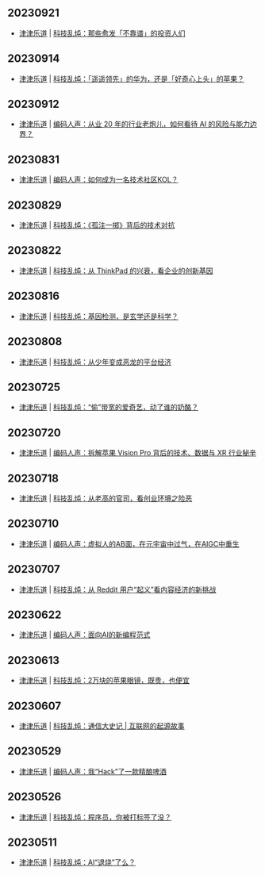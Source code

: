 ## 20230921
- [津津乐道](https://dao.fm/) | [科技乱炖：那些愈发「不靠谱」的投资人们](https://dao.fm/2023/09/21/%e7%a7%91%e6%8a%80%e4%b9%b1%e7%82%96%ef%bc%9a%e9%82%a3%e4%ba%9b%e6%84%88%e5%8f%91%e3%80%8c%e4%b8%8d%e9%9d%a0%e8%b0%b1%e3%80%8d%e7%9a%84%e6%8a%95%e8%b5%84%e4%ba%ba%e4%bb%ac/?utm_source=rss&utm_medium=rss&utm_campaign=%25e7%25a7%2591%25e6%258a%2580%25e4%25b9%25b1%25e7%2582%2596%25ef%25bc%259a%25e9%2582%25a3%25e4%25ba%259b%25e6%2584%2588%25e5%258f%2591%25e3%2580%258c%25e4%25b8%258d%25e9%259d%25a0%25e8%25b0%25b1%25e3%2580%258d%25e7%259a%2584%25e6%258a%2595%25e8%25b5%2584%25e4%25ba%25ba%25e4%25bb%25ac)

## 20230914
- [津津乐道](https://dao.fm/) | [科技乱炖：「遥遥领先」的华为，还是「好奇心上头」的苹果？](https://dao.fm/2023/09/14/%e7%a7%91%e6%8a%80%e4%b9%b1%e7%82%96%ef%bc%9a%e3%80%8c%e9%81%a5%e9%81%a5%e9%a2%86%e5%85%88%e3%80%8d%e7%9a%84%e5%8d%8e%e4%b8%ba%ef%bc%8c%e8%bf%98%e6%98%af%e3%80%8c%e5%a5%bd%e5%a5%87%e5%bf%83%e4%b8%8a/?utm_source=rss&utm_medium=rss&utm_campaign=%25e7%25a7%2591%25e6%258a%2580%25e4%25b9%25b1%25e7%2582%2596%25ef%25bc%259a%25e3%2580%258c%25e9%2581%25a5%25e9%2581%25a5%25e9%25a2%2586%25e5%2585%2588%25e3%2580%258d%25e7%259a%2584%25e5%258d%258e%25e4%25b8%25ba%25ef%25bc%258c%25e8%25bf%2598%25e6%2598%25af%25e3%2580%258c%25e5%25a5%25bd%25e5%25a5%2587%25e5%25bf%2583%25e4%25b8%258a)

## 20230912
- [津津乐道](https://dao.fm/) | [编码人声：从业 20 年的行业老炮儿，如何看待 AI 的风险与能力边界？](https://dao.fm/2023/09/12/%e7%bc%96%e7%a0%81%e4%ba%ba%e5%a3%b0%ef%bc%9a%e4%bb%8e%e4%b8%9a-20-%e5%b9%b4%e7%9a%84%e8%a1%8c%e4%b8%9a%e8%80%81%e7%82%ae%e5%84%bf%ef%bc%8c%e5%a6%82%e4%bd%95%e7%9c%8b%e5%be%85-ai-%e7%9a%84%e9%a3%8e/?utm_source=rss&utm_medium=rss&utm_campaign=%25e7%25bc%2596%25e7%25a0%2581%25e4%25ba%25ba%25e5%25a3%25b0%25ef%25bc%259a%25e4%25bb%258e%25e4%25b8%259a-20-%25e5%25b9%25b4%25e7%259a%2584%25e8%25a1%258c%25e4%25b8%259a%25e8%2580%2581%25e7%2582%25ae%25e5%2584%25bf%25ef%25bc%258c%25e5%25a6%2582%25e4%25bd%2595%25e7%259c%258b%25e5%25be%2585-ai-%25e7%259a%2584%25e9%25a3%258e)

## 20230831
- [津津乐道](https://dao.fm/) | [编码人声：如何成为一名技术社区KOL？](https://dao.fm/2023/08/31/%e7%bc%96%e7%a0%81%e4%ba%ba%e5%a3%b0%ef%bc%9a%e5%a6%82%e4%bd%95%e6%88%90%e4%b8%ba%e4%b8%80%e5%90%8d%e6%8a%80%e6%9c%af%e7%a4%be%e5%8c%bakol%ef%bc%9f/?utm_source=rss&utm_medium=rss&utm_campaign=%25e7%25bc%2596%25e7%25a0%2581%25e4%25ba%25ba%25e5%25a3%25b0%25ef%25bc%259a%25e5%25a6%2582%25e4%25bd%2595%25e6%2588%2590%25e4%25b8%25ba%25e4%25b8%2580%25e5%2590%258d%25e6%258a%2580%25e6%259c%25af%25e7%25a4%25be%25e5%258c%25bakol%25ef%25bc%259f)

## 20230829
- [津津乐道](https://dao.fm/) | [科技乱炖：《孤注一掷》背后的技术对抗](https://dao.fm/2023/08/29/%e7%a7%91%e6%8a%80%e4%b9%b1%e7%82%96%ef%bc%9a%e3%80%8a%e5%ad%a4%e6%b3%a8%e4%b8%80%e6%8e%b7%e3%80%8b%e8%83%8c%e5%90%8e%e7%9a%84%e6%8a%80%e6%9c%af%e5%af%b9%e6%8a%97/?utm_source=rss&utm_medium=rss&utm_campaign=%25e7%25a7%2591%25e6%258a%2580%25e4%25b9%25b1%25e7%2582%2596%25ef%25bc%259a%25e3%2580%258a%25e5%25ad%25a4%25e6%25b3%25a8%25e4%25b8%2580%25e6%258e%25b7%25e3%2580%258b%25e8%2583%258c%25e5%2590%258e%25e7%259a%2584%25e6%258a%2580%25e6%259c%25af%25e5%25af%25b9%25e6%258a%2597)

## 20230822
- [津津乐道](https://dao.fm/) | [科技乱炖：从 ThinkPad 的兴衰，看企业的创新基因](https://dao.fm/2023/08/22/%e7%a7%91%e6%8a%80%e4%b9%b1%e7%82%96%ef%bc%9a%e4%bb%8e-thinkpad-%e7%9a%84%e5%85%b4%e8%a1%b0%ef%bc%8c%e7%9c%8b%e4%bc%81%e4%b8%9a%e7%9a%84%e5%88%9b%e6%96%b0%e5%9f%ba%e5%9b%a0/?utm_source=rss&utm_medium=rss&utm_campaign=%25e7%25a7%2591%25e6%258a%2580%25e4%25b9%25b1%25e7%2582%2596%25ef%25bc%259a%25e4%25bb%258e-thinkpad-%25e7%259a%2584%25e5%2585%25b4%25e8%25a1%25b0%25ef%25bc%258c%25e7%259c%258b%25e4%25bc%2581%25e4%25b8%259a%25e7%259a%2584%25e5%2588%259b%25e6%2596%25b0%25e5%259f%25ba%25e5%259b%25a0)

## 20230816
- [津津乐道](https://dao.fm/) | [科技乱炖：基因检测，是玄学还是科学？](https://dao.fm/2023/08/15/%e7%a7%91%e6%8a%80%e4%b9%b1%e7%82%96%ef%bc%9a%e5%9f%ba%e5%9b%a0%e6%a3%80%e6%b5%8b%ef%bc%8c%e6%98%af%e7%8e%84%e5%ad%a6%e8%bf%98%e6%98%af%e7%a7%91%e5%ad%a6%ef%bc%9f/?utm_source=rss&utm_medium=rss&utm_campaign=%25e7%25a7%2591%25e6%258a%2580%25e4%25b9%25b1%25e7%2582%2596%25ef%25bc%259a%25e5%259f%25ba%25e5%259b%25a0%25e6%25a3%2580%25e6%25b5%258b%25ef%25bc%258c%25e6%2598%25af%25e7%258e%2584%25e5%25ad%25a6%25e8%25bf%2598%25e6%2598%25af%25e7%25a7%2591%25e5%25ad%25a6%25ef%25bc%259f)

## 20230808
- [津津乐道](https://dao.fm/) | [科技乱炖：从少年变成恶龙的平台经济](https://dao.fm/2023/08/08/%e7%a7%91%e6%8a%80%e4%b9%b1%e7%82%96%ef%bc%9a%e4%bb%8e%e5%b0%91%e5%b9%b4%e5%8f%98%e6%88%90%e6%81%b6%e9%be%99%e7%9a%84%e5%b9%b3%e5%8f%b0%e7%bb%8f%e6%b5%8e/?utm_source=rss&utm_medium=rss&utm_campaign=%25e7%25a7%2591%25e6%258a%2580%25e4%25b9%25b1%25e7%2582%2596%25ef%25bc%259a%25e4%25bb%258e%25e5%25b0%2591%25e5%25b9%25b4%25e5%258f%2598%25e6%2588%2590%25e6%2581%25b6%25e9%25be%2599%25e7%259a%2584%25e5%25b9%25b3%25e5%258f%25b0%25e7%25bb%258f%25e6%25b5%258e)

## 20230725
- [津津乐道](https://dao.fm/) | [科技乱炖：“偷”带宽的爱奇艺，动了谁的奶酪？](https://dao.fm/2023/07/25/%e7%a7%91%e6%8a%80%e4%b9%b1%e7%82%96%ef%bc%9a%e5%81%b7%e5%b8%a6%e5%ae%bd%e7%9a%84%e7%88%b1%e5%a5%87%e8%89%ba%ef%bc%8c%e5%8a%a8%e4%ba%86%e8%b0%81%e7%9a%84%e5%a5%b6%e9%85%aa%ef%bc%9f/?utm_source=rss&utm_medium=rss&utm_campaign=%25e7%25a7%2591%25e6%258a%2580%25e4%25b9%25b1%25e7%2582%2596%25ef%25bc%259a%25e5%2581%25b7%25e5%25b8%25a6%25e5%25ae%25bd%25e7%259a%2584%25e7%2588%25b1%25e5%25a5%2587%25e8%2589%25ba%25ef%25bc%258c%25e5%258a%25a8%25e4%25ba%2586%25e8%25b0%2581%25e7%259a%2584%25e5%25a5%25b6%25e9%2585%25aa%25ef%25bc%259f)

## 20230720
- [津津乐道](https://dao.fm/) | [编码人声：拆解苹果 Vision Pro 背后的技术、数据与 XR 行业秘辛](https://dao.fm/2023/07/20/%e7%bc%96%e7%a0%81%e4%ba%ba%e5%a3%b0%ef%bc%9a%e6%8b%86%e8%a7%a3%e8%8b%b9%e6%9e%9c-vision-pro-%e8%83%8c%e5%90%8e%e7%9a%84%e6%8a%80%e6%9c%af%e3%80%81%e6%95%b0%e6%8d%ae%e4%b8%8e-xr-%e8%a1%8c%e4%b8%9a/?utm_source=rss&utm_medium=rss&utm_campaign=%25e7%25bc%2596%25e7%25a0%2581%25e4%25ba%25ba%25e5%25a3%25b0%25ef%25bc%259a%25e6%258b%2586%25e8%25a7%25a3%25e8%258b%25b9%25e6%259e%259c-vision-pro-%25e8%2583%258c%25e5%2590%258e%25e7%259a%2584%25e6%258a%2580%25e6%259c%25af%25e3%2580%2581%25e6%2595%25b0%25e6%258d%25ae%25e4%25b8%258e-xr-%25e8%25a1%258c%25e4%25b8%259a)

## 20230718
- [津津乐道](https://dao.fm/) | [科技乱炖：从老高的官司，看创业环境之险恶](https://dao.fm/2023/07/18/%e7%a7%91%e6%8a%80%e4%b9%b1%e7%82%96%ef%bc%9a%e4%bb%8e%e8%80%81%e9%ab%98%e7%9a%84%e5%ae%98%e5%8f%b8%ef%bc%8c%e7%9c%8b%e5%88%9b%e4%b8%9a%e7%8e%af%e5%a2%83%e4%b9%8b%e9%99%a9%e6%81%b6/?utm_source=rss&utm_medium=rss&utm_campaign=%25e7%25a7%2591%25e6%258a%2580%25e4%25b9%25b1%25e7%2582%2596%25ef%25bc%259a%25e4%25bb%258e%25e8%2580%2581%25e9%25ab%2598%25e7%259a%2584%25e5%25ae%2598%25e5%258f%25b8%25ef%25bc%258c%25e7%259c%258b%25e5%2588%259b%25e4%25b8%259a%25e7%258e%25af%25e5%25a2%2583%25e4%25b9%258b%25e9%2599%25a9%25e6%2581%25b6)

## 20230710
- [津津乐道](https://dao.fm/) | [编码人声：虚拟人的AB面，在元宇宙中过气，在AIGC中重生](https://dao.fm/2023/07/10/%e7%bc%96%e7%a0%81%e4%ba%ba%e5%a3%b0%ef%bc%9a%e8%99%9a%e6%8b%9f%e4%ba%ba%e7%9a%84ab%e9%9d%a2%ef%bc%8c%e5%9c%a8%e5%85%83%e5%ae%87%e5%ae%99%e4%b8%ad%e8%bf%87%e6%b0%94%ef%bc%8c%e5%9c%a8aigc%e4%b8%ad/?utm_source=rss&utm_medium=rss&utm_campaign=%25e7%25bc%2596%25e7%25a0%2581%25e4%25ba%25ba%25e5%25a3%25b0%25ef%25bc%259a%25e8%2599%259a%25e6%258b%259f%25e4%25ba%25ba%25e7%259a%2584ab%25e9%259d%25a2%25ef%25bc%258c%25e5%259c%25a8%25e5%2585%2583%25e5%25ae%2587%25e5%25ae%2599%25e4%25b8%25ad%25e8%25bf%2587%25e6%25b0%2594%25ef%25bc%258c%25e5%259c%25a8aigc%25e4%25b8%25ad)

## 20230707
- [津津乐道](https://dao.fm/) | [科技乱炖：从 Reddit 用户“起义”看内容经济的新挑战](https://dao.fm/2023/07/07/%e7%a7%91%e6%8a%80%e4%b9%b1%e7%82%96%ef%bc%9a%e4%bb%8e-reddit-%e7%94%a8%e6%88%b7%e8%b5%b7%e4%b9%89%e7%9c%8b%e5%86%85%e5%ae%b9%e7%bb%8f%e6%b5%8e%e7%9a%84%e6%96%b0%e6%8c%91%e6%88%98/?utm_source=rss&utm_medium=rss&utm_campaign=%25e7%25a7%2591%25e6%258a%2580%25e4%25b9%25b1%25e7%2582%2596%25ef%25bc%259a%25e4%25bb%258e-reddit-%25e7%2594%25a8%25e6%2588%25b7%25e8%25b5%25b7%25e4%25b9%2589%25e7%259c%258b%25e5%2586%2585%25e5%25ae%25b9%25e7%25bb%258f%25e6%25b5%258e%25e7%259a%2584%25e6%2596%25b0%25e6%258c%2591%25e6%2588%2598)

## 20230622
- [津津乐道](https://dao.fm/) | [编码人声：面向AI的新编程范式](https://dao.fm/2023/06/22/%e7%bc%96%e7%a0%81%e4%ba%ba%e5%a3%b0%ef%bc%9a%e9%9d%a2%e5%90%91ai%e7%9a%84%e6%96%b0%e7%bc%96%e7%a8%8b%e8%8c%83%e5%bc%8f/?utm_source=rss&utm_medium=rss&utm_campaign=%25e7%25bc%2596%25e7%25a0%2581%25e4%25ba%25ba%25e5%25a3%25b0%25ef%25bc%259a%25e9%259d%25a2%25e5%2590%2591ai%25e7%259a%2584%25e6%2596%25b0%25e7%25bc%2596%25e7%25a8%258b%25e8%258c%2583%25e5%25bc%258f)

## 20230613
- [津津乐道](https://dao.fm/) | [科技乱炖：2万块的苹果眼镜，既贵，也便宜](https://dao.fm/2023/06/13/%e7%a7%91%e6%8a%80%e4%b9%b1%e7%82%96%ef%bc%9a2%e4%b8%87%e5%9d%97%e7%9a%84%e8%8b%b9%e6%9e%9c%e7%9c%bc%e9%95%9c%ef%bc%8c%e6%97%a2%e8%b4%b5%ef%bc%8c%e4%b9%9f%e4%be%bf%e5%ae%9c/?utm_source=rss&utm_medium=rss&utm_campaign=%25e7%25a7%2591%25e6%258a%2580%25e4%25b9%25b1%25e7%2582%2596%25ef%25bc%259a2%25e4%25b8%2587%25e5%259d%2597%25e7%259a%2584%25e8%258b%25b9%25e6%259e%259c%25e7%259c%25bc%25e9%2595%259c%25ef%25bc%258c%25e6%2597%25a2%25e8%25b4%25b5%25ef%25bc%258c%25e4%25b9%259f%25e4%25be%25bf%25e5%25ae%259c)

## 20230607
- [津津乐道](https://dao.fm/) | [科技乱炖：通信大史记 | 互联网的起源故事](https://dao.fm/2023/06/06/%e7%a7%91%e6%8a%80%e4%b9%b1%e7%82%96%ef%bc%9a%e9%80%9a%e4%bf%a1%e5%a4%a7%e5%8f%b2%e8%ae%b0-%e4%ba%92%e8%81%94%e7%bd%91%e7%9a%84%e8%b5%b7%e6%ba%90%e6%95%85%e4%ba%8b/?utm_source=rss&utm_medium=rss&utm_campaign=%25e7%25a7%2591%25e6%258a%2580%25e4%25b9%25b1%25e7%2582%2596%25ef%25bc%259a%25e9%2580%259a%25e4%25bf%25a1%25e5%25a4%25a7%25e5%258f%25b2%25e8%25ae%25b0-%25e4%25ba%2592%25e8%2581%2594%25e7%25bd%2591%25e7%259a%2584%25e8%25b5%25b7%25e6%25ba%2590%25e6%2595%2585%25e4%25ba%258b)

## 20230529
- [津津乐道](https://dao.fm/) | [编码人声：我“Hack”了一款精酿啤酒](https://dao.fm/2023/05/29/%e7%bc%96%e7%a0%81%e4%ba%ba%e5%a3%b0%ef%bc%9a%e6%88%91hack%e4%ba%86%e4%b8%80%e6%ac%be%e7%b2%be%e9%85%bf%e5%95%a4%e9%85%92/?utm_source=rss&utm_medium=rss&utm_campaign=%25e7%25bc%2596%25e7%25a0%2581%25e4%25ba%25ba%25e5%25a3%25b0%25ef%25bc%259a%25e6%2588%2591hack%25e4%25ba%2586%25e4%25b8%2580%25e6%25ac%25be%25e7%25b2%25be%25e9%2585%25bf%25e5%2595%25a4%25e9%2585%2592)

## 20230526
- [津津乐道](https://dao.fm/) | [科技乱炖：程序员，你被打标签了没？](https://dao.fm/2023/05/26/%e7%a7%91%e6%8a%80%e4%b9%b1%e7%82%96%ef%bc%9a%e7%a8%8b%e5%ba%8f%e5%91%98%ef%bc%8c%e4%bd%a0%e8%a2%ab%e6%89%93%e6%a0%87%e7%ad%be%e4%ba%86%e6%b2%a1%ef%bc%9f/?utm_source=rss&utm_medium=rss&utm_campaign=%25e7%25a7%2591%25e6%258a%2580%25e4%25b9%25b1%25e7%2582%2596%25ef%25bc%259a%25e7%25a8%258b%25e5%25ba%258f%25e5%2591%2598%25ef%25bc%258c%25e4%25bd%25a0%25e8%25a2%25ab%25e6%2589%2593%25e6%25a0%2587%25e7%25ad%25be%25e4%25ba%2586%25e6%25b2%25a1%25ef%25bc%259f)

## 20230511
- [津津乐道](https://dao.fm/) | [科技乱炖：AI“退烧”了么？](https://dao.fm/2023/05/11/%e7%a7%91%e6%8a%80%e4%b9%b1%e7%82%96%ef%bc%9aai%e9%80%80%e7%83%a7%e4%ba%86%e4%b9%88%ef%bc%9f/?utm_source=rss&utm_medium=rss&utm_campaign=%25e7%25a7%2591%25e6%258a%2580%25e4%25b9%25b1%25e7%2582%2596%25ef%25bc%259aai%25e9%2580%2580%25e7%2583%25a7%25e4%25ba%2586%25e4%25b9%2588%25ef%25bc%259f)

